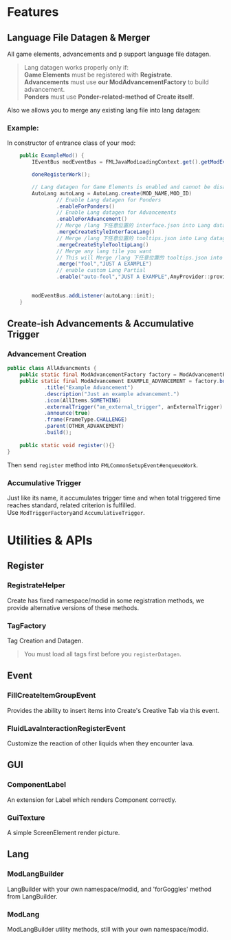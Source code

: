 # Features
## Language File Datagen & Merger
All game elements, advancements and p support language file datagen.
> Lang datagen works properly only if:   
> **Game Elements** must be registered with **Registrate**.  
> **Advancements** must use **our ModAdvancementFactory** to build advancement.  
> **Ponders** must use **Ponder-related-method of Create itself**.

Also we allows you to merge any existing lang file into lang datagen:

### Example:
In constructor of entrance class of your mod:
```java
    public ExampleMod() {
        IEventBus modEventBus = FMLJavaModLoadingContext.get().getModEventBus();

        doneRegisterWork();

        // Lang datagen for Game Elements is enabled and cannot be disabled.
        AutoLang autoLang = AutoLang.create(MOD_NAME,MOD_ID)
                // Enable Lang datagen for Ponders
                .enableForPonders()
                // Enable Lang datagen for Advancements
                .enableForAdvancement()
                // Merge /lang 下任意位置的 interface.json into Lang datagen. Create uses this path for gui text.
                .mergeCreateStyleInterfaceLang()
                // Merge /lang 下任意位置的 tooltips.json into Lang datagen. Create uses this path for tooltips text.
                .mergeCreateStyleTooltipLang()
                // Merge any lang tile you want
                // This will Merge /lang 下任意位置的 tooltips.json into Lang datagen.
                .merge("fool","JUST A EXAMPLE")
                // enable custom Lang Partial
                .enable("auto-fool","JUST A EXAMPLE",AnyProvider::provideJsonObject);
                

        modEventBus.addListener(autoLang::init);
    }
```



## Create-ish Advancements & Accumulative Trigger
### Advancement Creation
```java
public class AllAdvancments {
    public static final ModAdvancementFactory factory = ModAdvancementFactory.create(MOD_ID);
    public static final ModAdvancement EXAMPLE_ADVANCEMENT = factory.builder("example_advancement")
            .title("Example Advancement")
            .description("Just an example advancement.")
            .icon(AllItems.SOMETHING)
            .externalTrigger("an_external_trigger", anExternalTrigger)
            .announce(true)
            .frame(FrameType.CHALLENGE)
            .parent(OTHER_ADVANCEMENT)
            .build();
    
    public static void register(){}
}
```
Then send `register` method into `FMLCommonSetupEvent#enqueueWork`.

### Accumulative Trigger
Just like its name, it accumulates trigger time and when total triggered time reaches standard, related criterion is fulfilled.  
Use `ModTriggerFactory`and `AccumulativeTrigger`.

# Utilities & APIs
## Register
### RegistrateHelper
Create has fixed namespace/modid in some registration methods, we provide alternative versions of these methods.
### TagFactory
Tag Creation and Datagen.
>You must load all tags first before you `registerDatagen`.

## Event
### FillCreateItemGroupEvent
Provides the ability to insert items into Create's Creative Tab via this event.
### FluidLavaInteractionRegisterEvent
Customize the reaction of other liquids when they encounter lava.

## GUI
### ComponentLabel
An extension for Label which renders Component correctly.
### GuiTexture
A simple ScreenElement render picture.

## Lang
### ModLangBuilder
LangBuilder with your own namespace/modid, and 'forGoggles' method from LangBuilder.
### ModLang
ModLangBuilder utility methods, still with your own namespace/modid.